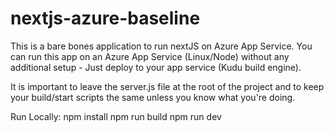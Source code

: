 # nextjs-azure-baseline

This is a bare bones application to run nextJS on Azure App Service. You can run this app on an Azure App Service (Linux/Node) without any additional setup - Just deploy to your app service (Kudu build engine).

It is important to leave the server.js file at the root of the project and to keep your build/start scripts the same unless you know what you're doing. 

Run Locally:
npm install
npm run build
npm run dev
